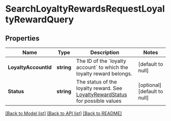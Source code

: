 # SearchLoyaltyRewardsRequestLoyaltyRewardQuery

## Properties
Name | Type | Description | Notes
------------ | ------------- | ------------- | -------------
**LoyaltyAccountId** | **string** | The ID of the &#x60;loyalty account&#x60; to which the loyalty reward belongs. | [default to null]
**Status** | **string** | The status of the loyalty reward. See [LoyaltyRewardStatus](#type-loyaltyrewardstatus) for possible values | [optional] [default to null]

[[Back to Model list]](../README.md#documentation-for-models) [[Back to API list]](../README.md#documentation-for-api-endpoints) [[Back to README]](../README.md)

